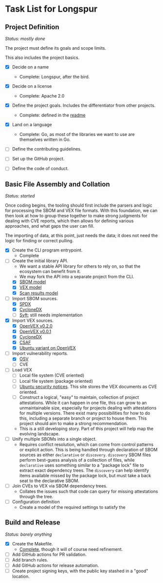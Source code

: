 # Task List for Longspur

## Project Definition

*Status: mostly done*

The project must define its goals and scope limits.

This also includes the project basics.

- [x] Decide on a name
    - Complete: Longspur, after the bird.
- [x] Decide on a license
    - Complete: Apache 2.0
- [x] Define the project goals.  Includes the differentiator from other projects.
    - Complete: defined in the [readme](README.md)
- [x] Land on a language
    - Complete: Go, as most of the libraries we want to use are themselves written in Go.
- [ ] Define the contributing guidelines.
- [ ] Set up the GitHub project.
- [ ] Define the code of conduct.


## Basic File Assembly and Collation

*Status: started*

Once coding begins, the tooling should first include the parsers and logic for processing the SBOM and VEX file formats.  With this foundation, we can then look at how to group these together to make strong judgments for dealing with CVE reports, which then allows for defining various approaches, and what gaps the user can fill.

The importing of data, at this point, just needs the data; it does not need the logic for finding or correct pulling.


- [x] Create the CLI program entrypoint.
    - Complete
- [ ] Create the initial library API.
    - We want a stable API library for others to rely on, so that the ecosystem can benefit from it.
    - We may fork the API into a separate project from the CLI.
    - [x] [SBOM model](pkg/sbom/sbom_model/model.go)
    - [x] [VEX model](pkg/vex/vex_model/model.go)
    - [x] [Scan results model](pkg/scan/scan_model/results.go)
- [ ] Import SBOM sources.
    - [x] [SPDX](pkg/sbom/spdx/decode.go)
    - [x] [CycloneDX](pkg/sbom/cdx/decode.go)
    - [ ] [Syft](pkg/sbom/syft/decode.go); still needs implementation
- [x] Import VEX sources.
    - [x] [OpenVEX v0.2.0](pkg/vex/openvex/decode.go)
    - [x] [OpenVEX v0.0.1](pkg/vex/openvex/decode_v001.go)
    - [x] [CycloneDX](pkg/vex/cdx/decode.go)
    - [x] [CSAF](pkg/vex/csaf/decode.go)
    - [x] [Ubuntu variant on OpenVEX](pkg/vex/ubuntu/decode.go)
- [ ] Import vulnerability reports.
    - [x] [OSV](pkg/scan/osv/scanner.go)
    - [ ] CVE
- [ ] Load VEX
    - [ ] Local file system (CVE oriented)
    - [ ] Local file system (package oriented)
    - [ ] [Ubuntu security notices](https://github.com/canonical/ubuntu-security-notices).  This site stores the VEX documents as CVE oriented.
    - [ ] Construct a logical, "easy" to maintain, collection of project attestations.  While it can happen in one file, this can grow to an unmaintainable size, especially for projects dealing with attestations for multiple versions.  There exist many possibilities for how to do this, including a separate branch or project to house them.  This project should aim to make a strong recommendation.
    - This is a still developing story.  Part of this project will help map the evolving landscape.
- [ ] Unify multiple SBOMs into a single object.
    - Requires conflict resolution, which can come from control patterns or explicit action.  This is being handled through declaration of SBOM sources as either `declarative` or `discovery`.  `discovery` SBOM files perform best-guess analysis of a collection of files, while `declarative` uses something similar to a "package lock" file to extract exact dependency trees.  The `discovery` can help identify items available missed by the package lock, but must take a back seat to the declarative SBOM.
- [ ] Join CVEs to VEX via SBOM dependency trees.
    - Collates the issues such that code can query for missing attestations through the tree.
- [ ] Configuration definition
    - Create a model of the required settings to satisfy the 


## Build and Release

*Status: barely anything*

- [x] Create the Makefile.
    - [Complete](Makefile), though it will of course need refinement.
- [ ] Add GitHub actions for PR validation.
- [ ] Add branch rules.
- [ ] Add GitHub actions for release automation.
- [ ] Create project signing keys, with the public key stashed in a "good" location.
